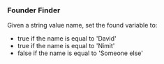 ### Founder Finder

Given a string value name, set the found variable to:

- true if the name is equal to 'David'
- true if the name is equal to 'Nimit'
- false if the name is equal to 'Someone else'
